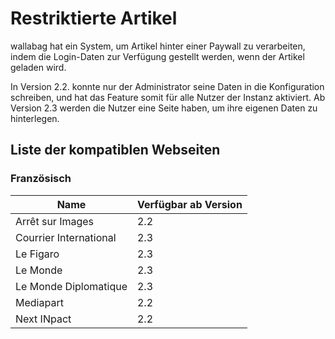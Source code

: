 # Restriktierte Artikel

wallabag hat ein System, um Artikel hinter einer Paywall zu verarbeiten, indem die Login-Daten zur Verfügung gestellt werden,
wenn der Artikel geladen wird.

In Version 2.2. konnte nur der Administrator seine Daten in die Konfiguration schreiben, und hat das Feature somit für alle Nutzer der Instanz aktiviert. Ab Version 2.3 werden die Nutzer eine Seite haben, um ihre eigenen Daten zu hinterlegen.

## Liste der kompatiblen Webseiten

### Französisch

| Name | Verfügbar ab Version |
| ------|-------- |
| Arrêt sur Images | 2.2 |
| Courrier International | 2.3 |
| Le Figaro | 2.3 |
| Le Monde | 2.3 |
| Le Monde Diplomatique | 2.3 |
| Mediapart | 2.2 |
| Next INpact | 2.2 |
